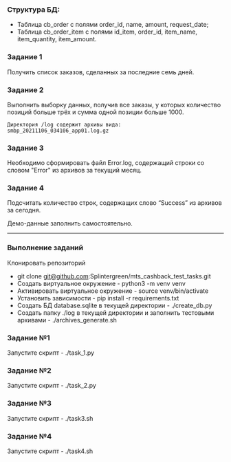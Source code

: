 ### Структура БД:
- Таблица cb_order c полями order_id, name, amount, request_date;
- Таблица cb_order_item с полями id_item, order_id, item_name, item_quantity, item_amount.

### Задание 1
Получить список заказов, сделанных за последние семь дней.

### Задание 2
Выполнить выборку данных, получив все заказы, у которых количество позиций больше трёх и сумма одной позиции больше 1000.

```
Директория /log содержит архивы вида:
smbp_20211106_034106_app01.log.gz
```

### Задание 3
Необходимо сформировать файл Error.log, содержащий строки со словом "Error" из архивов за текущий месяц.

### Задание 4
Подсчитать количество строк, содержащих слово “Success” из архивов за сегодня.

Демо-данные заполнить самостоятельно.

---

### Выполнение заданий
Клонировать репозиторий
- git clone git@github.com:Splintergreen/mts_cashback_test_tasks.git
- Создать виртуальное окружение - python3 -m venv venv
- Активировать виртуальное окружение - source venv/bin/activate
- Установить зависимости - pip install -r requirements.txt
- Создать БД database.sqlite в текущей директории - ./create_db.py
- Создать папку ./log в текущей директории и заполнить тестовыми архивами - ./archives_generate.sh

### Задание №1
Запустите скрипт - ./task_1.py

### Задание №2
Запустите скрипт - ./task_2.py

### Задание №3
Запустите скрипт - ./task3.sh

### Задание №4
Запустите скрипт - ./task4.sh
